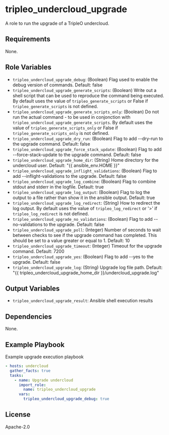 tripleo_undercloud_upgrade
==========================

A role to run the upgrade of a TripleO undercloud.

Requirements
------------

None.

Role Variables
--------------

* `tripleo_undercloud_upgrade_debug`: (Boolean) Flag used to enable the debug version of commands. Default: false
* `tripleo_undercloud_upgrade_generate_scripts`: (Boolean) Write out a shell script that can be used to reproduce the command being executed. By default uses the value of `tripleo_generate_scripts` or False if `tripleo_generate_scripts` is not defined.
* `tripleo_undercloud_upgrade_generate_scripts_only`: (Boolean) Do not run the actual command - to be used in conjonction with `tripleo_undercloud_upgrade_generate_scripts`. By default uses the value of `tripleo_generate_scripts_only` or False if `tripleo_generate_scripts_only` is not defined.
* `tripleo_undercloud_upgrade_dry_run`: (Boolean) Flag to add --dry-run to the upgrade command. Default: false
* `tripleo_undercloud_upgrade_force_stack_update`: (Boolean) Flag to add --force-stack-update to the upgrade command. Default: false
* `tripleo_undercloud_upgrade_home_dir`: (String) Home directory for the undercloud user. Default: "{{ ansible_env.HOME }}"
* `tripleo_undercloud_upgrade_inflight_validations`: (Boolean) Flag to add --inflight-validations to the upgrade. Default: false
* `tripleo_undercloud_upgrade_log_combine`: (Boolean) Flag to combine stdout and stderr in the logfile. Default: true
* `tripleo_undercloud_upgrade_log_output`: (Boolean) Flag to log the output to a file rather than show it in the ansible output. Default: true
* `tripleo_undercloud_upgrade_log_redirect`: (String) How to redirect the log output. By default uses the value of `tripleo_log_redirect` or '>' if `tripleo_log_redirect` is not defined.
* `tripleo_undercloud_upgrade_no_validations`: (Boolean) Flag to add --no-validations to the upgrade. Default: false
* `tripleo_undercloud_upgrade_poll`: (Integer) Number of seconds to wait between checks to see if the upgrade command has completed. This should be set to a value greater or equal to 1. Default: 10
* `tripleo_undercloud_upgrade_timeout`: (Integer) Timeout for the upgrade command. Default: 7200
* `tripleo_undercloud_upgrade_yes`: (Boolean) Flag to add --yes to the upgrade. Default: false
* `tripleo_undercloud_upgrade_log`: (String) Upgrade log file path. Default: "{{ tripleo_undercloud_upgrade_home_dir }}/undercloud_upgrade.log"

Output Variables
----------------

* `tripleo_undercloud_upgrade_result`: Ansible shell execution results

Dependencies
------------

None.

Example Playbook
----------------

Example upgrade execution playbook

```yaml
- hosts: undercloud
  gather_facts: true
  tasks:
    - name: Upgrade undercloud
      import_role:
        name: tripleo_undercloud_upgrade
      vars:
        tripleo_undercloud_upgrade_debug: true
```

License
-------

Apache-2.0
